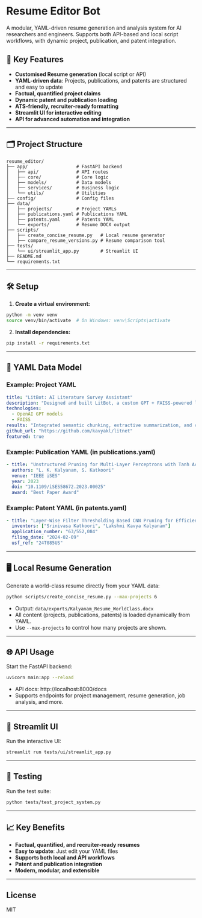# Resume Editor Bot

A modular, YAML-driven resume generation and analysis system for AI researchers and engineers. Supports both API-based and local script workflows, with dynamic project, publication, and patent integration.

## 🚀 Key Features
- **Customised Resume generation** (local script or API)
- **YAML-driven data**: Projects, publications, and patents are structured and easy to update
- **Factual, quantified project claims**
- **Dynamic patent and publication loading**
- **ATS-friendly, recruiter-ready formatting**
- **Streamlit UI for interactive editing**
- **API for advanced automation and integration**

---

## 🗂️ Project Structure
```
resume_editor/
├── app/                  # FastAPI backend
│   ├── api/              # API routes
│   ├── core/             # Core logic
│   ├── models/           # Data models
│   ├── services/         # Business logic
│   └── utils/            # Utilities
├── config/               # Config files
├── data/
│   ├── projects/         # Project YAMLs
│   ├── publications.yaml # Publications YAML
│   ├── patents.yaml      # Patents YAML
│   └── exports/          # Resume DOCX output
├── scripts/
│   ├── create_concise_resume.py   # Local resume generator
│   ├── compare_resume_versions.py # Resume comparison tool
├── tests/
│   └── ui/streamlit_app.py        # Streamlit UI
├── README.md
└── requirements.txt
```

---

## 🛠️ Setup
1. **Create a virtual environment:**
```bash
python -m venv venv
source venv/bin/activate  # On Windows: venv\Scripts\activate
```
2. **Install dependencies:**
```bash
pip install -r requirements.txt
```

---

## 📄 YAML Data Model

### Example: Project YAML
```yaml
title: "LitBot: AI Literature Survey Assistant"
description: "Designed and built LitBot, a custom GPT + FAISS-powered literature assistant for neural network sparsity research. Integrated semantic chunking, extractive summarization, and citation linking across 200+ papers."
technologies:
  - OpenAI GPT models
  - FAISS
results: "Integrated semantic chunking, extractive summarization, and citation linking across 200+ papers."
github_url: "https://github.com/kavyakl/litnet"
featured: true
```

### Example: Publication YAML (in publications.yaml)
```yaml
- title: "Unstructured Pruning for Multi-Layer Perceptrons with Tanh Activation"
  authors: "L. K. Kalyanam, S. Katkoori"
  venue: "IEEE iSES"
  year: 2023
  doi: "10.1109/iSES58672.2023.00025"
  award: "Best Paper Award"
```

### Example: Patent YAML (in patents.yaml)
```yaml
- title: "Layer-Wise Filter Thresholding Based CNN Pruning for Efficient IoT Edge Implementations"
  inventors: ["Srinivasa Katkoori", "Lakshmi Kavya Kalyanam"]
  application_number: "63/552,084"
  filing_date: "2024-02-09"
  usf_ref: "24T085US"
```

---

## 🖥️ Local Resume Generation
Generate a world-class resume directly from your YAML data:
```bash
python scripts/create_concise_resume.py --max-projects 6
```
- Output: `data/exports/Kalyanam_Resume_WorldClass.docx`
- All content (projects, publications, patents) is loaded dynamically from YAML.
- Use `--max-projects` to control how many projects are shown.

---

## 🌐 API Usage
Start the FastAPI backend:
```bash
uvicorn main:app --reload
```
- API docs: http://localhost:8000/docs
- Supports endpoints for project management, resume generation, job analysis, and more.

---

## 🎨 Streamlit UI
Run the interactive UI:
```bash
streamlit run tests/ui/streamlit_app.py
```

---

## 🧪 Testing
Run the test suite:
```bash
python tests/test_project_system.py
```

---

## 📈 Key Benefits
- **Factual, quantified, and recruiter-ready resumes**
- **Easy to update**: Just edit your YAML files
- **Supports both local and API workflows**
- **Patent and publication integration**
- **Modern, modular, and extensible**

---

## License
MIT 
